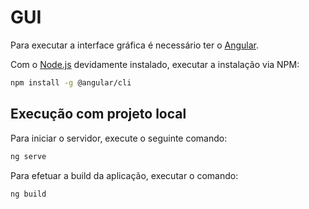 # GUI

Para executar a interface gráfica é necessário ter o [Angular](https://github.com/angular/angular).

Com o [Node.js](https://github.com/nodejs/node) devidamente instalado, executar a instalação via NPM:

```sh
npm install -g @angular/cli
```

## Execução com projeto local

Para iniciar o servidor, execute o seguinte comando:

```sh
ng serve
```

Para efetuar a build da aplicação, executar o comando:

```sh
ng build
```
